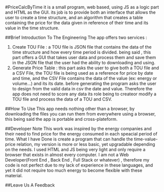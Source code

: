 #PriceCalcByTime
it is a small program, web based, using JS as a logic part and HTML as the GUI. its job is to provide both an interface that allows the user to create a time structure, and an algorithm that creates a table containing the price for the data given in reference of their time and its value in the time structure.

##Brief Introduction To The Engineering
The app offers two services :
1. Create TOU File : a TOU file is JSON file that contains the data of the time structure and how every time period is divided. being said , this part offers a GUI that takes user data and process them and save them in the JSON file that the user had the ability to downloading and using.
2. Generate Price Table : this part asks the user to give both a TOU file and a CSV File, the TOU file is being used as a reference for price by date and time, and the CSV File contains the data of the value (ex: energy or volume...) and its its date. before generating the program asks the user to design from the valid data in csv the date and value.
Therefore the app does not need to score any data its role being to createor modify a TOU file and process the data of a TOU and CSV.

##How To Use
This app needs nothing other than a browser, by downloading the files you can run them from everywhere using a browser, this being said the app is portable and cross-plateform.

##Developer Note
This work was inspired by the energy companies and their need to find price for the energy consumed in each speacial period of time. What I have Done is create a program that can handle the time-value-price relation, my version is more or less basic, yet upgradable depending on the needs. I used HTML and JS being very light and only require a browser that exists in almost every computer. I am not a Web Developer(Front End , Back End , Full Stack or whatever) , therefore my code is not perfect due to my lack of experience in these languages, and yet it did not require too much energy to become flexible with these material.

##Leave Us A Feedback